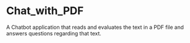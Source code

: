 # Chat_with_PDF
A Chatbot application that reads and evaluates the text in a PDF file and answers questions regarding that text.
